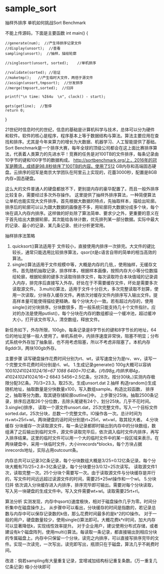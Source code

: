 # sample_sort
抽样外排序
单机如何挑战Sort Benchmark

不能上传源码，下面是主要函数
int main() {

	//generate(num);  //产生待排序记录文件
	//display(unsort);  //查看
	sampling(unsort);  //抽样，描绘轮廓

	//singlesort(unsort, sorted);    //单机排序

	//validate(sorted); //验证
	//maketmp();   //产生临时大文件，两倍于源文件
	//assign(unsort,tmpsort);  //分发排序
	//merge(tmpsort,sorted);  //归并

	printf("\n time: %I64u  \n", clock() - start);

	gets(getline);  //暂停
	return 0;
}



21世纪时信息时代的世纪，信息的基础是计算机科学与技术，总体可以分为硬件和软件。软件的核心是程序，程序基本上等于数据结构与算法。算法主要应用在查找和排序。尤其是今年来算力的增长为大数据、机器学习、人工智能提供了基础。
Sort Benchmark是一个排序大赛，每年全球的顶级公司都会在这上面比赛排序算法，代表着人类算力的先进水平！竞赛的任务是对100TB的文件排序，每条记录由10字节的键和100字节的数据构成。
http://sortbenchmark.org/上，2016年的冠军是腾讯，成绩是98.8秒排序了100TB的内容。使用了512 GB内存和高端固态硬盘。云排序的冠军是南京大学团队在阿里云上实现的，花蕾3000秒，配置是8GB内存+固态硬盘。

这么大的文件普通人的硬盘都放不下，更别提内存的豪华配置了。而且一般外排序比较复杂，需要经过多次外存操作。
这里提供了抽样外排序算法，一种简便算法让单机也能实现大文件排序。首先根据大数据的特点，先抽取样本，描绘出轮廓。排序后的轮廓可以认为跟大数据的画像差不多，用轮廓将大数据分成多个块，每个块在调入内存内排序。这样做的好处除了算法简单、要求少之外，更重要的意义在于首先给出大数据轮廓，其次能给各块计数，优先排列某一部分数据。实际中最大的记录、最小的记录、某几条记录、统计分析更常用。

抽样排序法策略
1. quicksort()算法适用于 文件较小，直接使用内排序一次排完。大文件的键比较长，通常只能选用比较排序算法，qsor()t是c语言自带的简单的相当高效的算法。
2. single()算法适用于文件规模中等，大概是内存的几倍,，使用抽样，无缓存文件。首先随机抽取记录，排序样本，根据样本画像，按照内存大小等分位数描绘轮廓，根据轮廓的键多次读取待排序文件，每次读取符合本块值域的记录调入内存，排完序后直接写入外存。好处在于不需要缓存文件，坏处是需要多次读取源文件。
3.multi()算法，适用于文件十分巨大，多次完整读取不划算，使用一次读取，分块存入缓存文件。再依次对缓存文件内排序写入输出文件。提高样本量可能使得描绘更精确，每个分块大小一致。若有超过内存的，使用single()对分块排序。分块数很多，而一般系统只能支持几十个文件指针。应对的办法是使用putlist()，每个分块在内存的数组都设一个缓冲池，超过缓冲大小，打开该文件写入，清空数组，释放文件。

新任务如下，外存所限，100gb，每条记录是8字节长的键和8字节长的地址，64位的地址足够一般人使用了。单机系统中，内排序速度非常快，阻塞不明显；分布式系统中外存加了抽象层，也不用考虑阻塞，所以不考虑非阻塞了。本机内存8gddr3l，两块100gb外存。

主要步骤
读写硬盘操作花费时间分别为rt、wt，读写速度分为是rv、wv，读写一个完整文件花费时间分别是rl、wl。
1.生成记录generate()
100g大概可以容纳100*1024*1024*1024/16=67 1088 6400=70亿条。(内存8g,内排序用4g，4*1024*1024*1024/16=2 6843 5456=2.5亿条，分28次。按分30块。)实测内存极限分配3亿条。70/3=23.3。取25次。生成unsort.dat
2.抽样
构造random()生成随机地址，抽取数量是分快数量x100，写入数组sample。构造比较函数，
排序之，抽取等分为数。取其键存储轮廓outline[]中。
上步骤分25块。抽取2500条记录，排序后选取26个分位数，去除头尾键有24个，划分25块。几乎不花时间。
3.single()排序，
读取一个源文件unsort.dat，25次完整文件。写入一个目标文件sorted.dat，25次分块，总数一个完整文件。IO操作各一次。总计时间为rt+wt+25rl+wl。两块硬盘的话时间分别是rt+25rl，wt+wl，取其较大者。
4.分块缓存
分块缓存一次读取源文件，每一条记录都即时输出到内存中的分块数组，数组满了之后输出到临时文件，源文件读取完毕后，依次调入临时文件内排序，再写入排序结果。这里的临时文件可以用一个大的临时文件中的某一段区域来表示。在两块硬盘中，采用一块临时文件，大小inrecords*blocks，每个方块占据inrecords地址，实际占用outcount条。

内存总共可以记录3亿条记录，每个分块数组大概是3/25=0.12亿条记录。每个分块大概有70/25=2.8=3亿条记录，每个分块要分3/0.12=25次读写。
读取源文件1次，读取完整一次。25个分块个需要写一次。由于读取源文件与分块缓存是并行的，写文件时间远远超过读源文件的时间，需要25*25wt操作和一个wl。
5.分块归并
依次调入分块缓存进入内排序，排序完毕即可输出。需要对每个分块读取，写入另一块硬盘的生成文件中。写入文件需要wt+wl。读取需要25rt+rl。

算法分析
实测发现，内存中qsort()速度极快，相对于磁盘操作几乎为零。时间分析集中在磁盘操作上。
从步骤中可以看出，分块缓存的时间是指数的，若记录总数与内存中可以保存记录数的k倍，那么花费时间最多的是k^2的IO操作。
对于一般的用户，硬盘数量较少，使用single()算法即可。大概花费k*rl时间，加大内存可以显著降低k，实现线性效率提升。
对于企业用户，建议使用分布式存储，或者建设有k个磁盘阵列，使用multi()算法。每读取一条记录，都直接输出到相应分块的专属磁盘上。内存中只保留一个分块，读完之内排序，可以直接写排序完毕的文件。实现一次读完，一次写出，读完即写出，瓶颈只在于磁盘，算法几乎不耗费时间。

改进：倘若sampling有大量重复记录，宜增减加结构标记重复条数。(万一重复几亿条记录)
缩小分块即可
